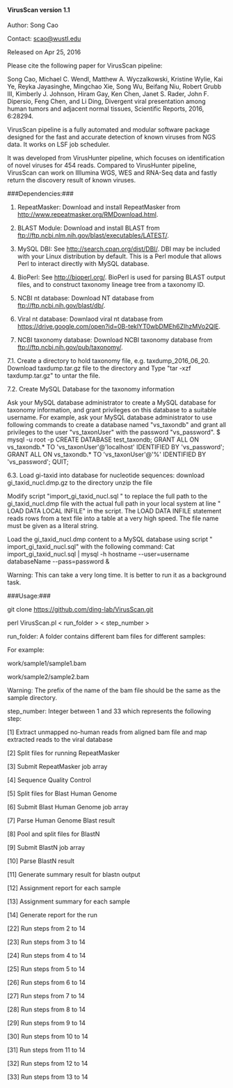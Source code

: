 #### VirusScan version 1.1 ####

Author: Song Cao

Contact: scao@wustl.edu

Released on Apr 25, 2016

Please cite the following paper for VirusScan pipeline:

Song Cao, Michael C. Wendl, Matthew A. Wyczalkowski, Kristine Wylie, Kai Ye, Reyka Jayasinghe, Mingchao Xie, Song Wu, Beifang Niu, Robert Grubb III, Kimberly J. Johnson, Hiram Gay, Ken Chen, Janet S. Rader,  John F. Dipersio, Feng Chen, and Li Ding, Divergent viral presentation among human tumors and adjacent normal tissues, Scientific Reports, 2016, 6:28294. 

VirusScan pipeline is a fully automated and modular software package designed for the fast 
and accurate detection of known viruses from NGS data. It works on LSF job scheduler. 

It was developed from VirusHunter pipeline, which focuses on identification of novel viruses for 454 reads. 
Compared to VirusHunter pipeline, VirusScan can work on Illlumina WGS, WES and RNA-Seq data and fastly return 
the discovery result of known viruses.  

###Dependencies:###



1. RepeatMasker: Download and install RepeatMasker from http://www.repeatmasker.org/RMDownload.html.

2. BLAST Module: Download and install BLAST from ftp://ftp.ncbi.nlm.nih.gov/blast/executables/LATEST/.

3. MySQL DBI: See http://search.cpan.org/dist/DBI/. DBI may be included with your Linux distribution by default. This is a Perl module that allows Perl to interact directly with MySQL database.

4. BioPerl: See http://bioperl.org/. BioPerl is used for parsing BLAST output files, and to construct taxonomy lineage tree from a taxonomy ID.  

5. NCBI nt database: Download NT database from ftp://ftp.ncbi.nih.gov/blast/db/.

6. Viral nt database: Downlaod viral nt database from https://drive.google.com/open?id=0B-teklYT0wbDMEh6ZlhzMVo2QlE.

7. NCBI taxonomy database: Download NCBI taxonomy database from ftp://ftp.ncbi.nih.gov/pub/taxonomy/. 

7.1. Create a directory to hold taxonomy file, e.g. taxdump_2016_06_20. Download taxdump.tar.gz file to the directory and Type "tar -xzf taxdump.tar.gz" to untar the file. 

7.2. Create MySQL Database for the taxonomy information

Ask your MySQL database administrator to create a MySQL database for taxonomy information, and grant privileges on this database to a suitable username. 
For example, ask your MySQL database administrator to use following commands to create a database named "vs_taxondb" and grant all privileges to the user "vs_taxonUser" with the password "vs_password".
$ mysql -u root -p
CREATE DATABASE test_taxondb;
GRANT ALL ON vs_taxondb.* TO 'vs_taxonUser'@'localhost' IDENTIFIED BY 'vs_password';
GRANT ALL ON vs_taxondb.* TO 'vs_taxonUser'@'%' IDENTIFIED BY 'vs_password';
QUIT;

6.3. Load gi-taxid into database for nucleotide sequences:
download gi_taxid_nucl.dmp.gz to the directory
unzip the file

Modify script "import_gi_taxid_nucl.sql " to replace the full path to the gi_taxid_nucl.dmp file with the actual full path in your local system at line " LOAD DATA LOCAL INFILE" in the script. 
The LOAD DATA INFILE statement reads rows from a text file into a table at a very high speed. The file name must be given as a literal string.

Load the gi_taxid_nucl.dmp content to a MySQL database using script " import_gi_taxid_nucl.sql" with the following command:
Cat import_gi_taxid_nucl.sql | mysql -h hostname --user=username databaseName --pass=password &

Warning: This can take a very long time. It is better to run it as a background task. 

###Usage:###

git clone https://github.com/ding-lab/VirusScan.git

perl VirusScan.pl < run_folder > < step_number >

run_folder: A folder contains different bam files for different samples: 

For example: 

work/sample1/sample1.bam 

work/sample2/sample2.bam

Warning: The prefix of the name of the bam file should be the same as the sample directory.

step_number: Integer between 1 and 33 which represents the following step: 

[1] Extract unmapped no-human reads from aligned bam file and map extracted reads to the viral database

[2] Split files for running RepeatMasker

[3] Submit RepeatMasker job array

[4] Sequence Quality Control

[5] Split files for Blast Human Genome

[6] Submit Blast Human Genome job array

[7] Parse Human Genome Blast result

[8] Pool and split files for BlastN

[9] Submit BlastN job array

[10] Parse BlastN result

[11] Generate summary result for blastn output

[12] Assignment report for each sample

[13] Assignment summary for each sample

[14] Generate report for the run

[22] Run steps from 2 to 14

[23] Run steps from 3 to 14

[24] Run steps from 4 to 14

[25] Run steps from 5 to 14

[26] Run steps from 6 to 14

[27] Run steps from 7 to 14

[28] Run steps from 8 to 14

[29] Run steps from 9 to 14

[30] Run steps from 10 to 14

[31] Run steps from 11 to 14

[32] Run steps from 12 to 14

[33] Run steps from 13 to 14 

